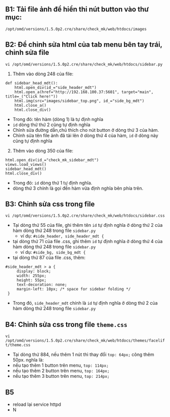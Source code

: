 ## B1: Tải file ảnh để hiển thi nút button vào thư mục:
`/opt/omd/versions/1.5.0p2.cre/share/check_mk/web/htdocs/images`
## B2: Để chỉnh sửa html của tab menu bên tay trái, chỉnh sửa file
`vi /opt/omd/versions/1.5.0p2.cre/share/check_mk/web/htdocs/sidebar.py`
1. Thêm vào dòng 248 của file:
```
def sidebar_head_mdt():
    html.open_div(id_="side_header_mdt")
    html.open_a(href="http://192.168.100.37:5601", target="main", title=_("Click here!"))
    html.img(src="images/sidebar_top.png", id_="side_bg_mdt")
    html.close_a()
    html.close_div()
```

  - Trong đó: tên hàm (dòng 1) là tự định nghĩa
  - `id` dòng thứ thứ 2 cũng tự định nghĩa 
  - Chỉnh sửa đường dẫn,chú thích cho nút button ở dòng thứ 3 của hàm.
  - Chỉnh sửa tên file ảnh đã tải lên ở dòng thứ 4 của hàm, `id` ở dòng này cũng tự định nghĩa
2. Thêm vào dòng 350 của file:
```
html.open_div(id_="check_mk_sidebar_mdt")
views.load_views()
sidebar_head_mdt()
html.close_div()
```
- Trong đó: `id` dòng thứ 1 tự định nghĩa.
- dòng thứ 3 chính là gọi đến hàm vừa định nghĩa bên phía trên.
## B3: Chỉnh sửa css trong file
 `vi /opt/omd/versions/1.5.0p2.cre/share/check_mk/web/htdocs/sidebar.css`
- Tại dòng thứ 55 của file, ghi thêm tên `id` tự định nghĩa ở dòng thứ 2 của hàm dòng thứ 248 trong file `sidebar.py`
  - ví dụ: `#side_header, side_header_mdt {`
- tại dòng thứ 71 của file .css, ghi thêm `id` tự định nghĩa ở dòng thứ 4 của hàm dòng thứ 248 trong file `sidebar.py`
  - ví dụ: `#side_bg, side_bg_mdt {`
- tại dòng thứ 87 của file .css, thêm:
```
#side_header_mdt > a {
     display: block;
     width: 255px;
     height: 55px;
     text-decoration: none;
     margin-left: 10px; /* space for sidebar folding */
 }
 ```
 - Trong đó, `side_header_mdt` chính là `id` tự định nghĩa ở dòng thứ 2 của hàm dòng thứ 248 trong file `sidebar.py`
 ## B4: Chỉnh sửa css trong file `theme.css`
 `vi /opt/omd/versions/1.5.0p2.cre/share/check_mk/web/htdocs/themes/facelift/theme.css`
 - Tại dòng thứ 884, nếu thêm 1 nút thì thay đổi `top: 64px;` công thêm 50px. nghĩa là:
  - nếu tạo thêm 1 button trên menu, `top: 114px;`
  - nếu tạo thêm 2 button trên menu, `top: 164px;`
  - nếu tạo thêm 3 button trên menu, `top: 214px;`
## B5
- reload lại service httpd
- N
